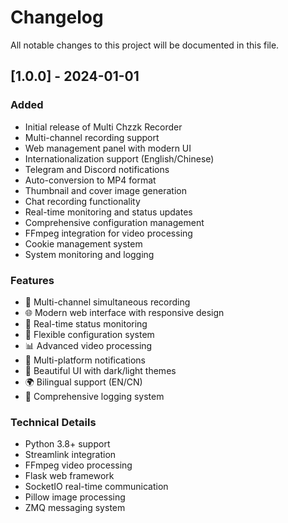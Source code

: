 # Changelog

All notable changes to this project will be documented in this file.

## [1.0.0] - 2024-01-01

### Added
- Initial release of Multi Chzzk Recorder
- Multi-channel recording support
- Web management panel with modern UI
- Internationalization support (English/Chinese)
- Telegram and Discord notifications
- Auto-conversion to MP4 format
- Thumbnail and cover image generation
- Chat recording functionality
- Real-time monitoring and status updates
- Comprehensive configuration management
- FFmpeg integration for video processing
- Cookie management system
- System monitoring and logging

### Features
- 🎥 Multi-channel simultaneous recording
- 🌐 Modern web interface with responsive design
- 📱 Real-time status monitoring
- 🔧 Flexible configuration system
- 📊 Advanced video processing
- 🔔 Multi-platform notifications
- 🎨 Beautiful UI with dark/light themes
- 🌍 Bilingual support (EN/CN)
- 📝 Comprehensive logging system

### Technical Details
- Python 3.8+ support
- Streamlink integration
- FFmpeg video processing
- Flask web framework
- SocketIO real-time communication
- Pillow image processing
- ZMQ messaging system
